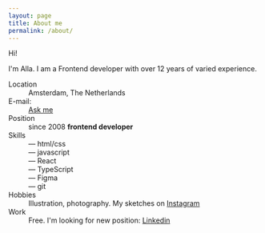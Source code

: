 ```yaml
---
layout: page
title: About me
permalink: /about/
---
```


Hi!

I'm Alla. I am a Frontend developer with over 12 years of varied experience.

<dl class="about-list">

<dt class="about-list_dt">Location</dt>
<dd class="about-list_dd">Amsterdam, The Netherlands</dd>

<dt class="about-list_dt">E-mail:</dt>
<dd class="about-list_dd"><a href="mailto:kweyjiba12@gmail.com">Ask me</a></dd>

<dt class="about-list_dt">Position</dt>
<dd class="about-list_dd">since 2008 <strong>frontend developer</strong></dd>

<dt class="about-list_dt">Skills</dt>
<dd class="about-list_dd">
— html/css<br>
— javascript<br> 
— React<br>
— TypeScript<br>
— Figma<br>
— git
</dd>

<dt class="about-list_dt">Hobbies</dt>
<dd class="about-list_dd">Illustration, photography. My sketches on <a href="https://www.instagram.com/nyanko.dreamer" rel="nofollow" target=_blank>Instagram</a></dd>

<dt class="about-list_dt">Work</dt>
<dd class="about-list_dd">Free. I'm looking for new position: <a href="https://www.linkedin.com/in/alla-dolzhenko/" rel="nofollow" target=_blank>Linkedin</a></dd>

</dl>

